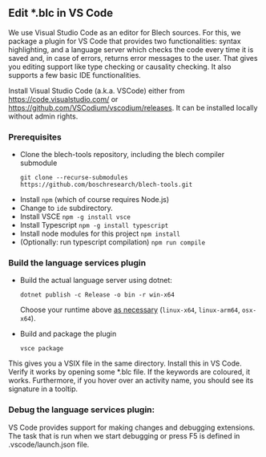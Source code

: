## Edit *.blc in VS Code
We use Visual Studio Code as an editor for Blech sources. For this, we package a plugin for VS Code that provides two functionalities: syntax highlighting, and a language server which checks the code every time it is saved and, in case of errors, returns error messages to the user. That gives you editing support like type checking or causality checking. It also supports a few basic IDE functionalities.

Install Visual Studio Code (a.k.a. VSCode) either from https://code.visualstudio.com/ or https://github.com/VSCodium/vscodium/releases. It can be installed locally without admin rights. 

### Prerequisites
* Clone the blech-tools repository, including the blech compiler submodule
  ```
  git clone --recurse-submodules https://github.com/boschresearch/blech-tools.git
  ```
* Install `npm` (which of course requires Node.js)
* Change to `ide` subdirectory.
* Install VSCE `npm -g install vsce`
* Install Typescript `npm -g install typescript`
* Install node modules for this project `npm install`
* (Optionally: run typescript compilation) `npm run compile`

### Build the language services plugin

* Build the actual language server using dotnet:
  ```
  dotnet publish -c Release -o bin -r win-x64
  ```
  Choose your runtime above [as necessary](https://docs.microsoft.com/de-de/dotnet/core/rid-catalog) (`linux-x64`, `linux-arm64`, `osx-x64`).

* Build and package the plugin 
  ``` 
  vsce package
  ```  

This gives you a VSIX file in the same directory. Install this in VS Code. Verify it works by opening some *.blc file. If the keywords are coloured, it works. Furthermore, if you hover over an activity name, you should see its signature in a tooltip.

### Debug the language services plugin:
VS Code provides support for making changes and debugging extensions. The task that is run when we start debugging or press F5 is defined in .vscode/launch.json file. 
